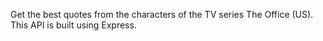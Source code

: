 Get the best quotes from the characters of the TV series The Office (US). This API is built using Express.
